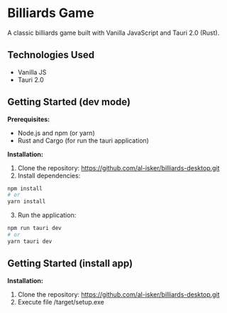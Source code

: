 # Billiards Game

A classic billiards game built with Vanilla JavaScript and Tauri 2.0 (Rust).


## Technologies Used

- Vanilla JS
- Tauri 2.0


## Getting Started (dev mode)

**Prerequisites:**

- Node.js and npm (or yarn)
- Rust and Cargo (for run the tauri application)


**Installation:**

1. Clone the repository: https://github.com/al-isker/billiards-desktop.git
2. Install dependencies:
```bash
npm install
# or
yarn install
```
3. Run the application:
```bash
npm run tauri dev
# or
yarn tauri dev
```


## Getting Started (install app)

**Installation:**

1. Clone the repository: https://github.com/al-isker/billiards-desktop.git
2. Execute file /target/setup.exe
